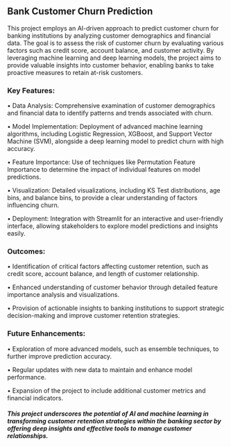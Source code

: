 ## Bank Customer Churn Prediction
This project employs an AI-driven approach to predict customer churn for banking institutions by analyzing customer demographics and financial data. The goal is to assess the risk of customer churn by evaluating various factors such as credit score, account balance, and customer activity. By leveraging machine learning and deep learning models, the project aims to provide valuable insights into customer behavior, enabling banks to take proactive measures to retain at-risk customers.

### Key Features:
• Data Analysis: Comprehensive examination of customer demographics and financial data to identify patterns and trends associated with churn.

• Model Implementation: Deployment of advanced machine learning algorithms, including Logistic Regression, XGBoost, and Support Vector Machine (SVM), alongside a deep learning model to predict churn with high accuracy.

• Feature Importance: Use of techniques like Permutation Feature Importance to determine the impact of individual features on model predictions.

• Visualization: Detailed visualizations, including KS Test distributions, age bins, and balance bins, to provide a clear understanding of factors influencing churn.

• Deployment: Integration with Streamlit for an interactive and user-friendly interface, allowing stakeholders to explore model predictions and insights easily.

### Outcomes:
• Identification of critical factors affecting customer retention, such as credit score, account balance, and length of customer relationship.

• Enhanced understanding of customer behavior through detailed feature importance analysis and visualizations.

• Provision of actionable insights to banking institutions to support strategic decision-making and improve customer retention strategies.

### Future Enhancements:
• Exploration of more advanced models, such as ensemble techniques, to further improve prediction accuracy.

• Regular updates with new data to maintain and enhance model performance.

• Expansion of the project to include additional customer metrics and financial indicators.


##### This project underscores the potential of AI and machine learning in transforming customer retention strategies within the banking sector by offering deep insights and effective tools to manage customer relationships.
